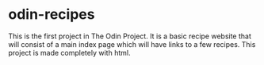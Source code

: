 # odin-recipes 
This is the first project in The Odin Project.  It is a basic recipe website that will consist of a main index page which will have links to a few recipes. This project is made completely with html.